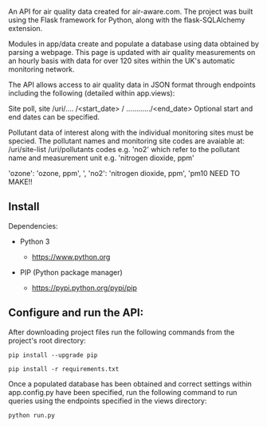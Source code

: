 An API for air quality data created for air-aware.com. The project was built using the Flask framework for Python, along with the flask-SQLAlchemy extension. 

Modules in app/data create and populate a database using data obtained by parsing a webpage. This page is updated with air quality measurements on an hourly basis with data for over 120 sites within the UK's automatic monitoring network.

The API allows access to air quality data in JSON format through endpoints including the following (detailed within app.views):

Site poll, site 
/uri/<poll>....
                /<start_date>
		/ ............/<end_date>
Optional start and end dates can be specified.

Pollutant data of interest along with the individual monitoring sites must be specied. The pollutant names and monitoring site codes are avaiable at:
/uri/site-list
/uri/pollutants  codes e.g. 'no2' which refer to the pollutant name and measurement unit e.g. 'nitrogen dioxide, ppm'


'ozone': 'ozone, ppm', ',  'no2': 'nitrogen dioxide, ppm', 'pm10    NEED TO MAKE!!



Install
-------

Dependencies:

 - Python 3

   - https://www.python.org

 - PIP (Python package manager)

   - https://pypi.python.org/pypi/pip


Configure and run the API:
--------------------------

After downloading project files run the following commands from the project's root directory:

    pip install --upgrade pip

    pip install -r requirements.txt
    
Once a populated database has been obtained and correct settings within app.config.py have been specified, run the following command to run queries using the endpoints specified in the views directory:

    python run.py
